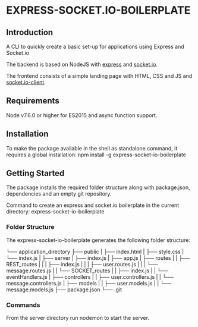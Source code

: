 # EXPRESS-SOCKET.IO-BOILERPLATE

## Introduction

A CLI to quickly create a basic set-up for applications using Express and Socket.io

The backend is based on NodeJS with [express](https://www.npmjs.com/package/express) and [socket.io](https://www.npmjs.com/package/socket.io).

The frontend consists of a simple landing page with HTML, CSS and JS and [socket.io-client](https://www.npmjs.com/package/socket.io-client).

## Requirements

Node v7.6.0 or higher for ES2015 and async function support.

## Installation

To make the package available in the shell as standalone command, it requires a global installation: npm install -g express-socket-io-boilerplate

## Getting Started

The package installs the required folder structure along with package.json, dependencies and an empty git repository.

Command to create an express and socket.io boilerplate in the current directory: express-socket-io-boilerplate <applicationName>

### Folder Structure
The express-socket-io-boilerplate generates the following folder structure:

└── application_directory
    ├── public
    |   ├── index.html
    |   ├── style.css
    |   └── index.js
    |
    ├── server
    |   ├── index.js
    |   ├── app.js
    |   ├── routes
    |   |   ├── REST_routes
    |   |   |   ├── index.js
    |   |   |   ├── user.routes.js
    |   |   |   └── message.routes.js
    |   |   └── SOCKET_routes
    |   |       ├── index.js
    |   |       └── eventHandlers.js
    |   ├── controllers
    |   |       ├── user.controllers.js
    |   |       └── message.controllers.js
    |   ├── models
    |   |       ├── user.models.js
    |   |       └── message.models.js
    ├── package.json
    └── .git

### Commands

From the server directory run nodemon to start the server.